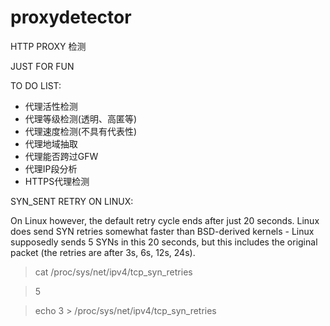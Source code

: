 # proxydetector
HTTP PROXY 检测

JUST FOR FUN

TO DO LIST:
* 代理活性检测
* 代理等级检测(透明、高匿等)
* 代理速度检测(不具有代表性)
* 代理地域抽取
* 代理能否跨过GFW
* 代理IP段分析
* HTTPS代理检测

SYN_SENT RETRY ON LINUX:

On Linux however, the default retry cycle ends after just 20 seconds. Linux does send SYN retries somewhat faster than BSD-derived kernels - Linux supposedly sends 5 SYNs in this 20 seconds, but this includes the original packet (the retries are after 3s, 6s, 12s, 24s).

> cat /proc/sys/net/ipv4/tcp_syn_retries

> 5 

> echo 3 > /proc/sys/net/ipv4/tcp_syn_retries
